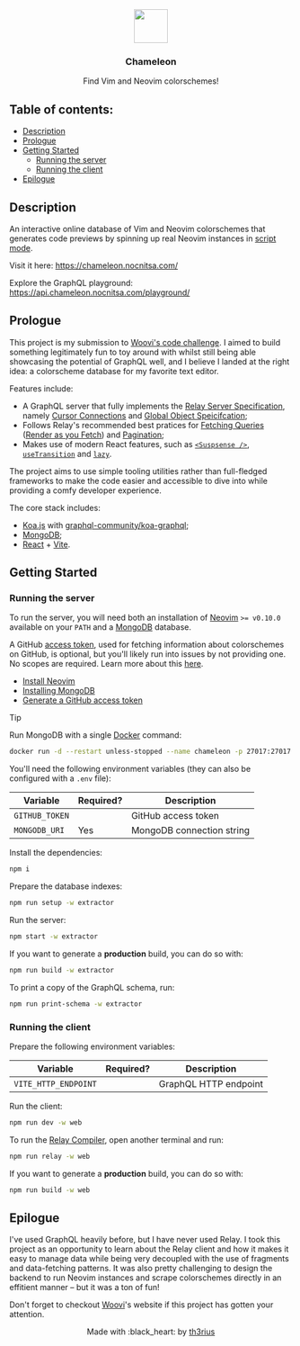 <div align="center">
    <a href="https://chameleon.nocnitsa.com/" target"_blank"><img src="https://chameleon.nocnitsa.com/vim.svg" width="60" /></a>
    <h3>Chameleon</h3>
    <p>Find Vim and Neovim colorschemes!</p>
</div>

## Table of contents:

- [Description](#description)
- [Prologue](#prologue)
- [Getting Started](#getting-started)
  - [Running the server](#running-the-server)
  - [Running the client](#running-the-client)
- [Epilogue](#epilogue)

## Description

An interactive online database of Vim and Neovim colorschemes that generates code previews by spinning up real Neovim instances in [script mode](https://neovim.io/doc/user/starting.html#silent-mode).

Visit it here: https://chameleon.nocnitsa.com/

Explore the GraphQL playground: https://api.chameleon.nocnitsa.com/playground/

## Prologue

This project is my submission to [Woovi's code challenge](https://woovi.com/jobs/challenges/software-engineer/). I aimed to build something legitimately fun to toy around with whilst still being able showcasing the potential of GraphQL well, and I believe I landed at the right idea: a colorscheme database for my favorite text editor.

Features include:

- A GraphQL server that fully implements the [Relay Server Specification](https://relay.dev/docs/guides/graphql-server-specification/), namely [Cursor Connections](https://relay.dev/graphql/connections.htm) and [Global Object Speicifcation](https://relay.dev/docs/guides/graphql-server-specification/);
- Follows Relay's recommended best pratices for [Fetching Queries](https://relay.dev/docs/guided-tour/rendering/queries/) ([Render as you Fetch](https://relay.dev/docs/guided-tour/rendering/queries/#render-as-you-fetch)) and [Pagination](https://relay.dev/docs/guided-tour/list-data/pagination/);
- Makes use of modern React features, such as [`<Suspsense />`](https://react.dev/reference/react/Suspense), [`useTransition`](https://react.dev/reference/react/useTransition) and [`lazy`](https://react.dev/reference/react/lazy).

The project aims to use simple tooling utilities rather than full-fledged frameworks to make the code easier and accessible to dive into while providing a comfy developer experience.

The core stack includes:

- [Koa.js](https://koajs.com/) with [graphql-community/koa-graphql](https://github.com/graphql-community/koa-graphql);
- [MongoDB](https://www.mongodb.com/);
- [React](https://react.dev/) + [Vite](https://vitejs.dev/).

## Getting Started

### Running the server

To run the server, you will need both an installation of [Neovim](https://neovim.io/) `>= v0.10.0` available on your `PATH` and a [MongoDB](https://www.mongodb.com/) database.

A GitHub [access token](https://docs.github.com/en/authentication/keeping-your-account-and-data-secure/managing-your-personal-access-tokens), used for fetching information about colorschemes on GitHub, is optional, but you'll likely run into issues by not providing one. No scopes are required. Learn more about this [here](https://docs.github.com/en/rest/using-the-rest-api/rate-limits-for-the-rest-api?apiVersion=2022-11-28#primary-rate-limit-for-authenticated-users).

- [Install Neovim](https://github.com/neovim/neovim/blob/master/INSTALL.md)
- [Installing MongoDB](https://www.mongodb.com/resources/products/fundamentals/get-started)
- [Generate a GitHub access token](https://github.com/settings/tokens/new)

> [!TIP]
> Run MongoDB with a single [Docker](https://www.docker.com/) command:
>
> ```sh
> docker run -d --restart unless-stopped --name chameleon -p 27017:27017 mongo
> ```

You'll need the following environment variables (they can also be configured with a `.env` file):

| **Variable**   | **Required?** | **Description**           |
| -------------- | ------------- | ------------------------- |
| `GITHUB_TOKEN` |               | GitHub access token       |
| `MONGODB_URI`  | Yes           | MongoDB connection string |

Install the dependencies:

```sh
npm i
```

Prepare the database indexes:

```sh
npm run setup -w extractor
```

Run the server:

```sh
npm start -w extractor
```

If you want to generate a **production** build, you can do so with:

```sh
npm run build -w extractor
```

To print a copy of the GraphQL schema, run:

```sh
npm run print-schema -w extractor
```

### Running the client

Prepare the following environment variables:

| **Variable**         | **Required?** | **Description**       |
| -------------------- | ------------- | --------------------- |
| `VITE_HTTP_ENDPOINT` |               | GraphQL HTTP endpoint |

Run the client:

```sh
npm run dev -w web
```

To run the [Relay Compiler](https://relay.dev/docs/guides/compiler/), open another terminal and run:

```sh
npm run relay -w web
```

If you want to generate a **production** build, you can do so with:

```sh
npm run build -w web
```

## Epilogue

I've used GraphQL heavily before, but I have never used Relay. I took this project as an opportunity to learn about the Relay client and how it makes it easy to manage data while being very decoupled with the use of fragments and data-fetching patterns.
It was also pretty challenging to design the backend to run Neovim instances and scrape colorschemes directly in an effitient manner – but it was a ton of fun!

Don't forget to checkout [Woovi](https://woovi.com/)'s website if this project has gotten your attention.

<p align="center">
  Made with :black_heart: by <a href="https://github.com/th3riu)" target="_blank">th3rius</a>
</p>
